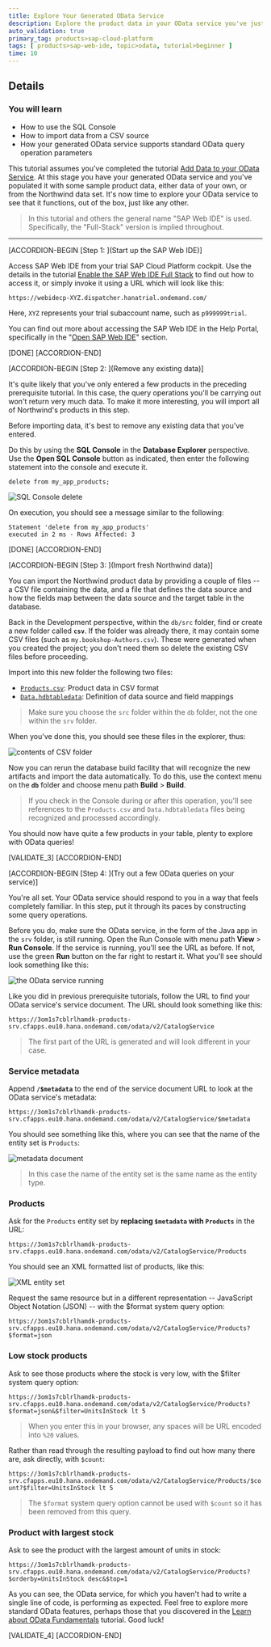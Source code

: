 ```yaml
---
title: Explore Your Generated OData Service
description: Explore the product data in your OData service you've just generated.
auto_validation: true
primary_tag: products>sap-cloud-platform
tags: [ products>sap-web-ide, topic>odata, tutorial>beginner ]
time: 10
---
```


## Details
### You will learn
- How to use the SQL Console
- How to import data from a CSV source
- How your generated OData service supports standard OData query operation parameters

This tutorial assumes you've completed the tutorial [Add Data to your OData Service](https://developers.sap.com/tutorials/odata-06-add-data-odata-service.html). At this stage you have your generated OData service and you've populated it with some sample product data, either data of your own, or from the Northwind data set. It's now time to explore your OData service to see that it functions, out of the box, just like any other.

> In this tutorial and others the general name "SAP Web IDE" is used. Specifically, the "Full-Stack" version is implied throughout.

---

[ACCORDION-BEGIN [Step 1: ](Start up the SAP Web IDE)]

Access SAP Web IDE from your trial SAP Cloud Platform cockpit. Use the details in the tutorial [Enable the SAP Web IDE Full Stack](https://developers.sap.com/tutorials/webide-multi-cloud.html) to find out how to access it, or simply invoke it using a URL which will look like this:

`https://webidecp-XYZ.dispatcher.hanatrial.ondemand.com/`

Here, `XYZ` represents your trial subaccount name, such as `p999999trial`.

You can find out more about accessing the SAP Web IDE in the Help Portal, specifically in the "[Open SAP Web IDE](https://help.sap.com/viewer/825270ffffe74d9f988a0f0066ad59f0/CF/en-US/51321a804b1a4935b0ab7255447f5f84.html)" section.

[DONE]
[ACCORDION-END]

[ACCORDION-BEGIN [Step 2: ](Remove any existing data)]

It's quite likely that you've only entered a few products in the preceding prerequisite tutorial. In this case, the query operations you'll be carrying out won't return very much data. To make it more interesting, you will import all of Northwind's products in this step.

Before importing data, it's best to remove any existing data that you've entered.

Do this by using the **SQL Console** in the **Database Explorer** perspective. Use the **Open SQL Console** button as indicated, then enter the following statement into the console and execute it.

```
delete from my_app_products;
```

![SQL Console delete](sql-console-delete.png)

On execution, you should see a message similar to the following:

```
Statement 'delete from my_app_products'
executed in 2 ms - Rows Affected: 3
```

[DONE]
[ACCORDION-END]

[ACCORDION-BEGIN [Step 3: ](Import fresh Northwind data)]

You can import the Northwind product data by providing a couple of files -- a CSV file containing the data, and a file that defines the data source and how the fields map between the data source and the target table in the database.

Back in the Development perspective, within the `db/src` folder, find or create a new folder called **`csv`**. If the folder was already there, it may contain some CSV files (such as `my.bookshop-Authors.csv`). These were generated when you created the project; you don't need them so delete the existing CSV files before proceeding.

Import into this new folder the following two files:

- [`Products.csv`](https://raw.githubusercontent.com/SAPDocuments/Tutorials/master/tutorials/odata-07-explore-generated-odata-service/csv/Products.csv): Product data in CSV format
- [`Data.hdbtabledata`](https://raw.githubusercontent.com/SAPDocuments/Tutorials/master/tutorials/odata-07-explore-generated-odata-service/csv/Data.hdbtabledata): Definition of data source and field mappings

> Make sure you choose the `src` folder within the `db` folder, not the one within the `srv` folder.


When you've done this, you should see these files in the explorer, thus:

![contents of CSV folder](contents-of-csv-folder.png)

Now you can rerun the database build facility that will recognize the new artifacts and import the data automatically. To do this, use the context menu on the **`db`** folder and choose menu path **Build** > **Build**.

> If you check in the Console during or after this operation, you'll see references to the `Products.csv` and `Data.hdbtabledata` files being recognized and processed accordingly.

You should now have quite a few products in your table, plenty to explore with OData queries!

[VALIDATE_3]
[ACCORDION-END]


[ACCORDION-BEGIN [Step 4: ](Try out a few OData queries on your service)]

You're all set. Your OData service should respond to you in a way that feels completely familiar. In this step, put it through its paces by constructing some query operations.

Before you do, make sure the OData service, in the form of the Java app in the `srv` folder, is still running. Open the Run Console with menu path **View** > **Run Console**. If the service is running, you'll see the URL as before. If not, use the green **Run** button on the far right to restart it. What you'll see should look something like this:

![the OData service running](odata-service-running.png)

Like you did in previous prerequisite tutorials, follow the URL to find your OData service's service document. The URL should look something like this:

`https://3om1s7cblrlhamdk-products-srv.cfapps.eu10.hana.ondemand.com/odata/v2/CatalogService`

> The first part of the URL is generated and will look different in your case.

### Service metadata

Append **`/$metadata`** to the end of the service document URL to look at the OData service's metadata:

`https://3om1s7cblrlhamdk-products-srv.cfapps.eu10.hana.ondemand.com/odata/v2/CatalogService/$metadata`

You should see something like this, where you can see that the name of the entity set is `Products`:

![metadata document](metadata-document.png)

> In this case the name of the entity set is the same name as the entity type.


### Products

Ask for the `Products` entity set by **replacing `$metadata` with `Products`** in the URL:

`https://3om1s7cblrlhamdk-products-srv.cfapps.eu10.hana.ondemand.com/odata/v2/CatalogService/Products`

You should see an XML formatted list of products, like this:

![XML entity set](xml-entity-set.png)

Request the same resource but in a different representation -- JavaScript Object Notation (JSON) -- with the $format system query option:

`https://3om1s7cblrlhamdk-products-srv.cfapps.eu10.hana.ondemand.com/odata/v2/CatalogService/Products?$format=json`

### Low stock products

Ask to see those products where the stock is very low, with the $filter system query option:

`https://3om1s7cblrlhamdk-products-srv.cfapps.eu10.hana.ondemand.com/odata/v2/CatalogService/Products?$format=json&$filter=UnitsInStock lt 5`

> When you enter this in your browser, any spaces will be URL encoded into `%20` values.

Rather than read through the resulting payload to find out how many there are, ask directly, with `$count`:

`https://3om1s7cblrlhamdk-products-srv.cfapps.eu10.hana.ondemand.com/odata/v2/CatalogService/Products/$count?$filter=UnitsInStock lt 5`

> The `$format` system query option cannot be used with `$count` so it has been removed from this query.


### Product with largest stock

Ask to see the product with the largest amount of units in stock:

`https://3om1s7cblrlhamdk-products-srv.cfapps.eu10.hana.ondemand.com/odata/v2/CatalogService/Products?$orderby=UnitsInStock desc&$top=1`

As you can see, the OData service, for which you haven't had to write a single line of code, is performing as expected. Feel free to explore more standard OData features, perhaps those that you discovered in the [Learn about OData Fundamentals](https://developers.sap.com/tutorials/odata-01-intro-origins.html) tutorial. Good luck!

[VALIDATE_4]
[ACCORDION-END]
